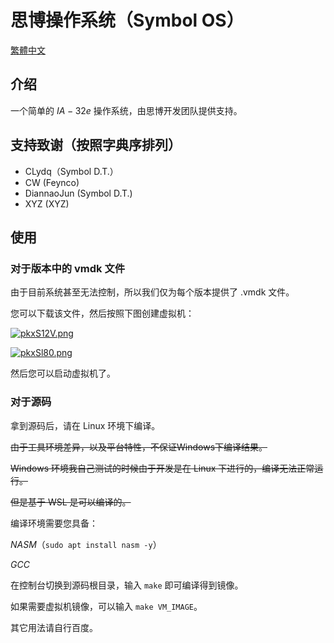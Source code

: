 # 思博操作系统（Symbol OS）

[繁體中文](README.md)

## 介绍

一个简单的 $IA-32e$ 操作系统，由思博开发团队提供支持。

## 支持致谢（按照字典序排列）

- CLydq（Symbol D.T.）
- CW (Feynco)
- DiannaoJun (Symbol D.T.)
- XYZ (XYZ)

## 使用

### 对于版本中的 vmdk 文件

由于目前系统甚至无法控制，所以我们仅为每个版本提供了 .vmdk 文件。

您可以下载该文件，然后按照下图创建虚拟机：

[![pkxS12V.png](https://s21.ax1x.com/2024/08/06/pkxS12V.png)](https://imgse.com/i/pkxS12V)

[![pkxSl80.png](https://s21.ax1x.com/2024/08/06/pkxSl80.png)](https://imgse.com/i/pkxSl80)

然后您可以启动虚拟机了。

### 对于源码

拿到源码后，请在 Linux 环境下编译。

~~由于工具环境差异，以及平台特性，不保证Windows下编译结果。~~

~~Windows 环境我自己测试的时候由于开发是在 Linux 下进行的，编译无法正常运行。~~

~~但是基于 WSL 是可以编译的。~~

编译环境需要您具备：

$NASM$（` sudo apt install nasm -y `）

$GCC$

在控制台切换到源码根目录，输入 `make` 即可编译得到镜像。

如果需要虚拟机镜像，可以输入 `make VM_IMAGE`。

其它用法请自行百度。

